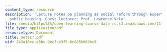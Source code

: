 ```yaml
---
content_type: resource
description: 'Lecture notes on planning as social reform through expert design and
  public housing. Guest lecturer: Prof. Lawrence Vale'
file: /media/https%3A/open-learning-course-data-rc.s3.amazonaws.com/11-201-gateway-planning-action-fall-2007/243a18ece5bc9ecfe3f56c885b069bc9_notes7.pdf
file_type: application/pdf
resourcetype: Document
title: notes7.pdf
uid: 243a18ec-e5bc-9ecf-e3f5-6c885b069bc9
---
```

